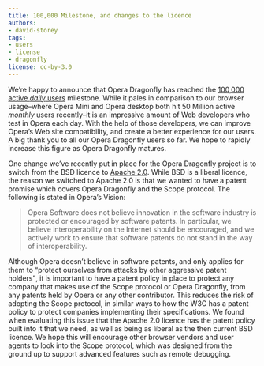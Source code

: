 ```yaml
---
title: 100,000 Milestone, and changes to the licence
authors:
- david-storey
tags:
- users
- license
- dragonfly
license: cc-by-3.0
---
```


<p>We’re happy to announce that Opera Dragonfly has reached the <a href="http://www.opera.com/press/releases/2010/05/04_2/">100,000 active <em>daily</em> users</a> milestone. While it pales in comparison to our browser usage–where Opera Mini and Opera desktop both hit 50 Million active <em>monthly</em> users recently–it is an impressive amount of Web developers who test in Opera each day. With the help of those developers, we can improve Opera’s Web site compatibility, and create a better experience for our users. A big thank you to all our Opera Dragonfly users so far. We hope to rapidly increase this figure as Opera Dragonfly matures.</p>

<p>One change we’ve recently put in place for the Opera Dragonfly project is to switch from the BSD licence to <a href="https://dev.opera.com/licenses/apache/">Apache 2.0</a>. While BSD is a liberal licence, the reason we switched to Apache 2.0 is that we wanted to have a patent promise which covers Opera Dragonfly and the Scope protocol. The following is stated in Opera’s Vision:</p>

<blockquote cite="http://www.opera.com/company/vision/"><p>Opera Software does not believe innovation in the software industry is protected or encouraged by software patents. In particular, we believe interoperability on the Internet should be encouraged, and we actively work to ensure that software patents do not stand in the way of interoperability.</p></blockquote>

<p>Although Opera doesn’t believe in software patents, and only applies for them to <q>protect ourselves from attacks by other aggressive patent holders</q>, it is important to have a patent policy in place to protect any company that makes use of the Scope protocol or Opera Dragonfly, from any patents held by Opera or any other contributor. This reduces the risk of adopting the Scope protocol, in similar ways to how the W3C has a patent policy to protect companies implementing their specifications. We found when evaluating this issue that the Apache 2.0 licence has the patent policy built into it that we need, as well as being as liberal as the then current BSD licence. We hope this will encourage other browser vendors and user agents to look into the Scope protocol, which was designed from the ground up to support advanced features such as remote debugging.</p>

